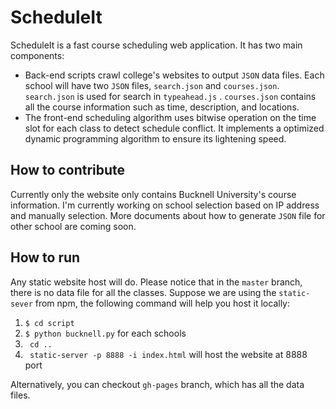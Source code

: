 # ScheduleIt
ScheduleIt is a fast course scheduling web application. It has two main components:
* Back-end scripts crawl college's websites to output ```JSON``` data files. Each school will have two ```JSON``` files, ```search.json``` and ```courses.json```. ```search.json``` is used for search in  ```typeahead.js``` . ```courses.json``` contains all the course information such as time, description, and locations.
* The front-end scheduling algorithm uses bitwise operation on the time slot for each class to detect schedule conflict. It implements a optimized dynamic programming algorithm to ensure its lightening speed.

## How to contribute
Currently only the website only contains Bucknell University's course information. I'm currently working on school selection based on IP address and manually selection. More documents about how to generate ```JSON``` file for other school are coming soon.

## How to run
Any static website host will do. Please notice that in the ```master``` branch, there is no data file for all the classes. Suppose we are using the ```static-sever``` from npm, the following command will help you host it locally:
1. ```$ cd script```
2. ```$ python bucknell.py``` for each schools
3. ``` cd ..```
4. ``` static-server -p 8888 -i index.html``` will host the website at 8888 port

Alternatively, you can checkout ```gh-pages``` branch, which has all the data files.